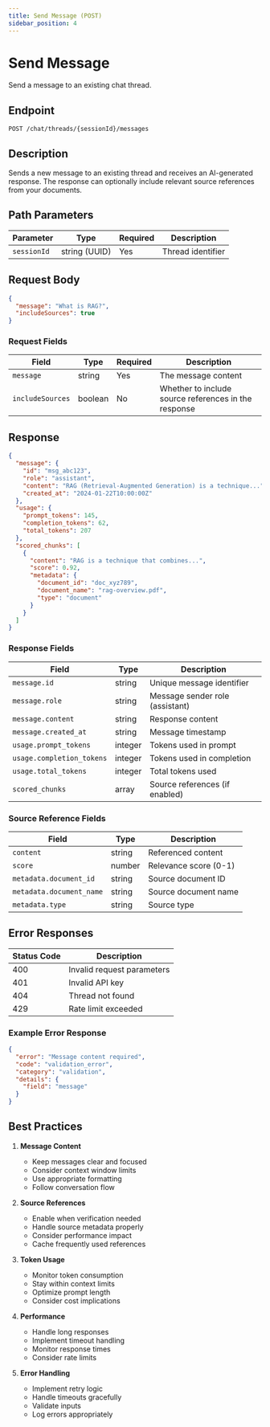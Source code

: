 ```yaml
---
title: Send Message (POST)
sidebar_position: 4
---
```


# Send Message

Send a message to an existing chat thread.

## Endpoint

```http
POST /chat/threads/{sessionId}/messages
```

## Description

Sends a new message to an existing thread and receives an AI-generated response. The response can optionally include relevant source references from your documents.

## Path Parameters

| Parameter | Type | Required | Description |
|-----------|------|----------|-------------|
| `sessionId` | string (UUID) | Yes | Thread identifier |

## Request Body

```json
{
  "message": "What is RAG?",
  "includeSources": true
}
```

### Request Fields

| Field | Type | Required | Description |
|-------|------|----------|-------------|
| `message` | string | Yes | The message content |
| `includeSources` | boolean | No | Whether to include source references in the response |

## Response

```json
{
  "message": {
    "id": "msg_abc123",
    "role": "assistant",
    "content": "RAG (Retrieval-Augmented Generation) is a technique...",
    "created_at": "2024-01-22T10:00:00Z"
  },
  "usage": {
    "prompt_tokens": 145,
    "completion_tokens": 62,
    "total_tokens": 207
  },
  "scored_chunks": [
    {
      "content": "RAG is a technique that combines...",
      "score": 0.92,
      "metadata": {
        "document_id": "doc_xyz789",
        "document_name": "rag-overview.pdf",
        "type": "document"
      }
    }
  ]
}
```

### Response Fields

| Field | Type | Description |
|-------|------|-------------|
| `message.id` | string | Unique message identifier |
| `message.role` | string | Message sender role (assistant) |
| `message.content` | string | Response content |
| `message.created_at` | string | Message timestamp |
| `usage.prompt_tokens` | integer | Tokens used in prompt |
| `usage.completion_tokens` | integer | Tokens used in completion |
| `usage.total_tokens` | integer | Total tokens used |
| `scored_chunks` | array | Source references (if enabled) |

### Source Reference Fields

| Field | Type | Description |
|-------|------|-------------|
| `content` | string | Referenced content |
| `score` | number | Relevance score (0-1) |
| `metadata.document_id` | string | Source document ID |
| `metadata.document_name` | string | Source document name |
| `metadata.type` | string | Source type |

## Error Responses

| Status Code | Description |
|-------------|-------------|
| 400 | Invalid request parameters |
| 401 | Invalid API key |
| 404 | Thread not found |
| 429 | Rate limit exceeded |

### Example Error Response

```json
{
  "error": "Message content required",
  "code": "validation_error",
  "category": "validation",
  "details": {
    "field": "message"
  }
}
```

## Best Practices

1. **Message Content**
   - Keep messages clear and focused
   - Consider context window limits
   - Use appropriate formatting
   - Follow conversation flow

2. **Source References**
   - Enable when verification needed
   - Handle source metadata properly
   - Consider performance impact
   - Cache frequently used references

3. **Token Usage**
   - Monitor token consumption
   - Stay within context limits
   - Optimize prompt length
   - Consider cost implications

4. **Performance**
   - Handle long responses
   - Implement timeout handling
   - Monitor response times
   - Consider rate limits

5. **Error Handling**
   - Implement retry logic
   - Handle timeouts gracefully
   - Validate inputs
   - Log errors appropriately
